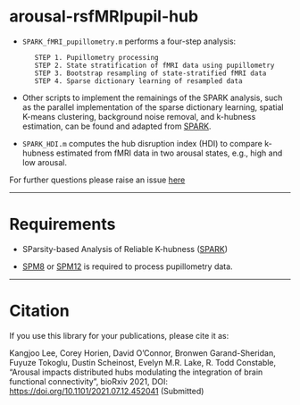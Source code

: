 # arousal-rsfMRIpupil-hub

* `SPARK_fMRI_pupillometry.m` performs a four-step analysis: 

         STEP 1. Pupillometry processing
         STEP 2. State stratification of fMRI data using pupillometry
         STEP 3. Bootstrap resampling of state-stratified fMRI data
         STEP 4. Sparse dictionary learning of resampled data

* Other scripts to implement the remainings of the SPARK analysis, such as the parallel implementation of the sparse dictionary learning, spatial K-means clustering, background noise removal, and k-hubness estimation, can be found and adapted from [SPARK](https://github.com/multifunkim/spark-matlab).   

* `SPARK_HDI.m` computes the hub disruption index (HDI) to compare k-hubness estimated from fMRI data in two arousal states, e.g., high and low arousal.

For further questions please raise an issue [here](https://github.com/Kangjoo/Arousal_RSfMRI_Hub/issues)

------------
# Requirements

* SParsity-based Analysis of Reliable K-hubness ([SPARK](https://github.com/multifunkim/spark-matlab))

* [SPM8](https://www.fil.ion.ucl.ac.uk/spm/software/spm8/) or [SPM12](https://www.fil.ion.ucl.ac.uk/spm/software/spm12/) is required to process pupillometry data.

------------
# Citation

If you use this library for your publications, please cite it as:

Kangjoo Lee, Corey Horien, David O’Connor, Bronwen Garand-Sheridan, Fuyuze Tokoglu, Dustin Scheinost, Evelyn M.R. Lake, R. Todd Constable, “Arousal impacts distributed hubs modulating the integration of brain functional connectivity”, bioRxiv 2021, DOI: https://doi.org/10.1101/2021.07.12.452041 (Submitted)
